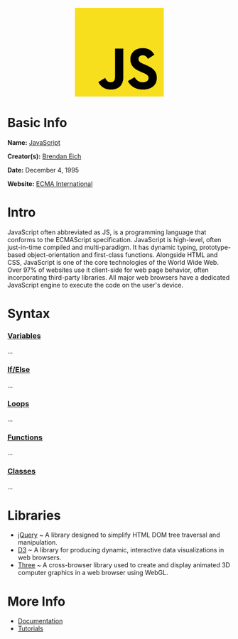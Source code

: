 <p align="center"><img width="200" height="200" src="https://github.com/jgphilpott/babel/blob/main/JavaScript/logo.png"></p>

# Basic Info

**Name:** [JavaScript](https://en.wikipedia.org/wiki/JavaScript)

**Creator(s):** [Brendan Eich](https://github.com/BrendanEich)

**Date:** December 4, 1995

**Website:** [ECMA International](https://www.ecma-international.org/publications-and-standards/standards/ecma-262)

# Intro

JavaScript often abbreviated as JS, is a programming language that conforms to the ECMAScript specification. JavaScript is high-level, often just-in-time compiled and multi-paradigm. It has dynamic typing, prototype-based object-orientation and first-class functions. Alongside HTML and CSS, JavaScript is one of the core technologies of the World Wide Web. Over 97% of websites use it client-side for web page behavior, often incorporating third-party libraries. All major web browsers have a dedicated JavaScript engine to execute the code on the user's device.

# Syntax

### [Variables](https://www.tutorialspoint.com/es6/es6_variables.htm)

...

### [If/Else](https://www.tutorialspoint.com/es6/es6_decision_making.htm)

...

### [Loops](https://www.tutorialspoint.com/es6/es6_loops.htm)

...

### [Functions](https://www.tutorialspoint.com/es6/es6_functions.htm)

...

### [Classes](https://www.tutorialspoint.com/es6/es6_classes.htm)

...

# Libraries

 - [jQuery](https://jquery.com) ~ A library designed to simplify HTML DOM tree traversal and manipulation.
 - [D3](https://d3js.org) ~ A library for producing dynamic, interactive data visualizations in web browsers.
 - [Three](https://threejs.org) ~ A cross-browser library used to create and display animated 3D computer graphics in a web browser using WebGL.

# More Info

 - [Documentation](https://developer.mozilla.org/en-US/docs/Web/JavaScript)
 - [Tutorials](https://www.tutorialspoint.com/es6/index.htm)
